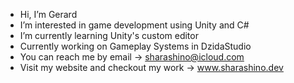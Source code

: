 - Hi, I’m Gerard
- I’m interested in game development using Unity and C#
- I’m currently learning Unity's custom editor 
- Currently working on Gameplay Systems in DzidaStudio
- You can reach me by email -> sharashino@icloud.com
- Visit my website and checkout my work -> www.sharashino.dev
